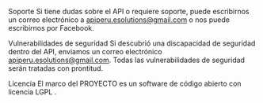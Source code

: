 Soporte
Si tiene dudas sobre el API o requiere soporte, 
puede escribirnos un correo electrónico a apiperu.esolutions@gmail.com
o nos puede escribirnos por Facebook.

Vulnerabilidades de seguridad
Si descubrió una discapacidad de seguridad dentro del API, 
enviamos un correo electrónico apiperu.esolutions@gmail.com.
Todas las vulnerabilidades de seguridad serán tratadas con prontitud.

Licencia
El marco del PROYECTO es un software de código abierto con licencia LGPL .
